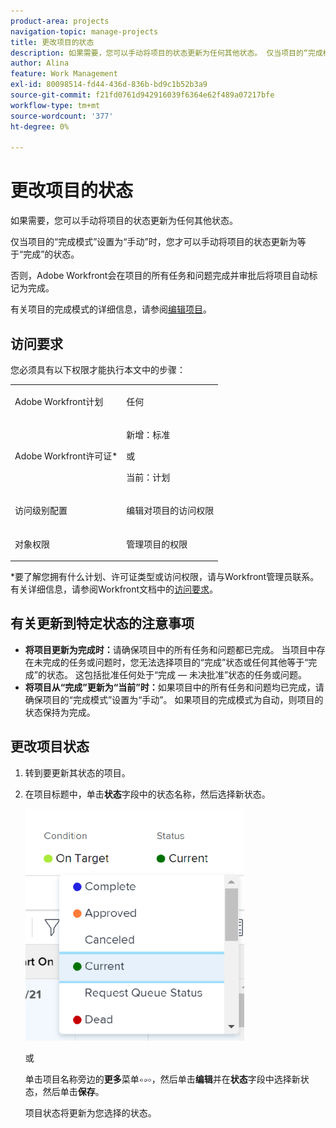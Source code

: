 ```yaml
---
product-area: projects
navigation-topic: manage-projects
title: 更改项目的状态
description: 如果需要，您可以手动将项目的状态更新为任何其他状态。 仅当项目的“完成模式”设置为“手动”时，您才可以手动将项目的状态更新为等于“完成”的状态。
author: Alina
feature: Work Management
exl-id: 80098514-fd44-436d-836b-bd9c1b52b3a9
source-git-commit: f21fd0761d942916039f6364e62f489a07217bfe
workflow-type: tm+mt
source-wordcount: '377'
ht-degree: 0%

---
```


# 更改项目的状态

<!--Audited: 02/2024-->

如果需要，您可以手动将项目的状态更新为任何其他状态。

仅当项目的“完成模式”设置为“手动”时，您才可以手动将项目的状态更新为等于“完成”的状态。

否则，Adobe Workfront会在项目的所有任务和问题完成并审批后将项目自动标记为完成。

有关项目的完成模式的详细信息，请参阅[编辑项目](/help/quicksilver/manage-work/projects/manage-projects/edit-projects.md)。

## 访问要求

您必须具有以下权限才能执行本文中的步骤：

<table style="table-layout:auto"> 
 <col> 
 <col> 
 <tbody> 
  <tr> 
   <td role="rowheader">Adobe Workfront计划</td> 
   <td> <p>任何</p> </td> 
  </tr> 
  <tr> 
   <td role="rowheader">Adobe Workfront许可证*</td> 
   <td> <p>新增：标准 </p> 
   或
   <p>当前：计划 </p>
   </td> 
  </tr> 
  <tr> 
   <td role="rowheader">访问级别配置</td> 
   <td> <p>编辑对项目的访问权限</p> </td> 
  </tr> 
  <tr> 
   <td role="rowheader">对象权限</td> 
   <td> <p>管理项目的权限</p> </td> 
  </tr> 
 </tbody> 
</table>

&#42;要了解您拥有什么计划、许可证类型或访问权限，请与Workfront管理员联系。 有关详细信息，请参阅Workfront文档中的[访问要求](/help/quicksilver/administration-and-setup/add-users/access-levels-and-object-permissions/access-level-requirements-in-documentation.md)。

## 有关更新到特定状态的注意事项

* **将项目更新为完成时：**&#x200B;请确保项目中的所有任务和问题都已完成。 当项目中存在未完成的任务或问题时，您无法选择项目的“完成”状态或任何其他等于“完成”的状态。 这包括批准任何处于“完成 — 未决批准”状态的任务或问题。
* **将项目从“完成”更新为“当前”时：**&#x200B;如果项目中的所有任务和问题均已完成，请确保项目的“完成模式”设置为“手动”。 如果项目的完成模式为自动，则项目的状态保持为完成。

## 更改项目状态

1. 转到要更新其状态的项目。
1. 在项目标题中，单击&#x200B;**状态**&#x200B;字段中的状态名称，然后选择新状态。

   ![更改项目状态](assets/change-project-status-in-header-drop-down-nwe-350x371.png)

   或

   单击项目名称旁边的&#x200B;**更多**&#x200B;菜单![更多菜单](assets/qs-more-menu.png)，然后单击&#x200B;**编辑**&#x200B;并在&#x200B;**状态**&#x200B;字段中选择新状态，然后单击&#x200B;**保存**。

   项目状态将更新为您选择的状态。
